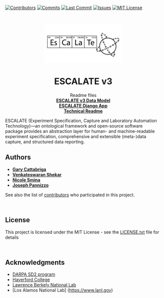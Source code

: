 [![Contributors][contributors-shield]][contributors-url]
[![Commits][commits-shield]][commits-url]
[![Last Commit][lastcommit-shield]][lastcommit-url]
[![Issues][issues-shield]][issues-url]
[![MIT License][license-shield]][license-url]

<!-- PROJECT LOGO -->
<br />
<p align="center">
  <a href="https://github.com/darkreactions/ESCALATE">
    <img src="data_model/images/Escalate_B-04.png" alt="Logo" width="250 height="100">
  </a>
  <h1 align="center">ESCALATE v3</h1>
  <p align="center">
   Readme files 
    <br />
    <a href="https://github.com/darkreactions/ESCALATE/blob/master/data_model/README.md"><strong>ESCALATE v3 Data Model</strong></a>
    <br />
    <a href="https://github.com/darkreactions/ESCALATE/blob/master/escalate/README.md"><strong>ESCALATE Django App</strong></a>
    <br />
	<a href="https://github.com/darkreactions/ESCALATE/blob/master/escalate/TECHNICAL.md"><strong>Technical Readme</strong></a>
    <br />
  </p>
  
</p>


ESCALATE (Experiment Specification, Capture and Laboratory Automation Technology)—an ontological framework and open-source software package provides an abstraction layer for human- and machine-readable experiment specification, comprehensive and extensible (meta-)data capture, and structured data reporting.

<!-- ******************* Authors ****************** -->
<a name="authors"></a>
## Authors

* [**Gary Cattabriga**](https://github.com/gcatabr1)
* [**Venkateswaran Shekar**](https://github.com/vshekar)
* [**Nicole Smina**](https://github.com/nsmina914)
* [**Joseph Pannizzo**](https://github.com/jpannizzo)

See also the list of [contributors](https://github.com/darkreactions/ESCALATE/graphs/contributors) who participated in this project.

<br/>

<!-- ******************* License ****************** -->
<a name="license"></a>
## License

This project is licensed under the MIT License - see the [LICENSE.txt](LICENSE.txt) file for details

<br/>


<!-- ******************* Acknowledgments ****************** -->
<a name="acknowledgements"></a>
## Acknowledgments
* [DARPA SD2 program](https://www.darpa.mil/program/synergistic-discovery-and-design)
* [Haverford College](https://www.haverford.edu)
* [Lawrence Berkely National Lab](https://www.lbl.gov)
* [Los Alamos National Lab] (https://www.lanl.gov)



<!-- MARKDOWN LINKS & IMAGES -->
[contributors-shield]: https://img.shields.io/github/contributors/darkreactions/ESCALATE
[contributors-url]: https://github.com/darkreactions/ESCALATE/graphs/contributors
[lastcommit-shield]: https://img.shields.io/github/last-commit/darkreactions/ESCALATE
[lastcommit-url]: https://github.com/darkreactions/ESCALATE/graphs/commit-activity
[issues-shield]: https://img.shields.io/github/issues/darkreactions/ESCALATE
[issues-url]: https://github.com/darkreactions/ESCALATE/issues
[license-shield]: https://img.shields.io/github/license/darkreactions/ESCALATE
[license-url]: https://github.com/darkreactions/ESCALATE/blob/master/LICENSE
[commits-shield]: https://img.shields.io/github/commit-activity/m/darkreactions/ESCALATE
[commits-url]: https://github.com/darkreactions/ESCALATE/graphs/commit-activity


